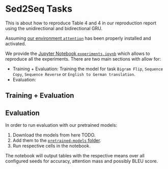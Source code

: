 # Sed2Seq Tasks

This is about how to reproduce Table 4 and 4 in our reproduction report using the unidirectional and bidirectional GRU.

Assuming [our environment `attention`](../../../env.yml) has been properly installed and activated.

We provide the [Jupyter Notebook `experiments.ipynb`](experiments.ipynb) which allows to reproduce all the experiments.
There are two main sections with allow for:

- Training + Evaluation: Training the model for task `Bigram Flip`, `Sequence Copy`, `Sequence Reverse` or `English to German translation`.
- Evaluation: 

## Training + Evaluation

## Evaluation

In order to run evaluation with our pretrained models:

1. Download the models from here TODO.
2. Add them to the [`pretrained-models` folder](author-based/data/pretrained-models/).
3. Run respective cells in the notebook.

The notebook will output tables with the respective means over all configured seeds for accuracy, attention mass and possibly BLEU score.
